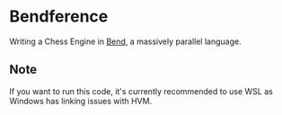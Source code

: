 # Bendference
Writing a Chess Engine in [Bend](https://github.com/HigherOrderCO/Bend/tree/main), a massively parallel language.

## Note
If you want to run this code, it's currently recommended to use WSL as Windows has linking issues with HVM.

